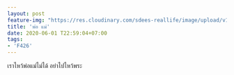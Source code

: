 ```yaml
---
layout: post
feature-img: "https://res.cloudinary.com/sdees-reallife/image/upload/v1555658919/sample_feature_img.png"
title: 'พ่อ แม่'
date: 2020-06-01 T22:59:04+07:00
tags:
- 'F426'
---
```

เราไหว้พ่อแม่ไม่ได้ อย่าไปไหว้พระ

<i class="fa fa-child" style="color:plum"></i>
